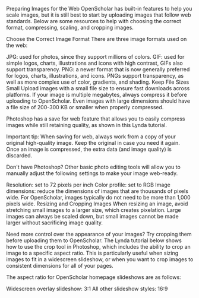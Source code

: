 Preparing Images for the Web
OpenScholar has built-in features to help you scale images, but it is still best to start by uploading images that follow web standards. Below are some resources to help with choosing the correct format, compressing, scaling, and cropping images.

Choose the Correct Image Format
There are three image formats used on the web:

JPG: used for photos, since they support millions of colors.
GIF: used for simple logos, charts, illustrations and icons with high contrast, GIFs also support transparency.
PNG: a newer format that is now generally preferred for logos, charts, illustrations, and icons. PNGs support transparency, as well as more complex use of color, gradients, and shading.
Keep File Sizes Small
Upload images with a small file size to ensure fast downloads across platforms. If your image is multiple megabytes, always compress it before uploading to OpenScholar. Even images with large dimensions should have a file size of 200-300 KB or smaller when properly compressed.

Photoshop has a save for web feature that allows you to easily compress images while still retaining quality, as shown in this Lynda tutorial.

Important tip: When saving for web, always work from a copy of your original high-quality image. Keep the original in case you need it again. Once an image is compressed, the extra data (and image quality) is discarded.

Don't have Photoshop? Other basic photo editing tools will allow you to manually adjust the following settings to make your image web-ready.

Resolution: set to 72 pixels per inch
Color profile: set to RGB
Image dimensions: reduce the dimensions of images that are thousands of pixels wide. For OpenScholar, images typically do not need to be more than 1,000 pixels wide.
Resizing and Cropping Images
When resizing an image, avoid stretching small images to a larger size, which creates pixelation. Large images can always be scaled down, but small images cannot be made larger without sacrificing image quality.

Need more control over the appearance of your images? Try cropping them before uploading them to OpenScholar. The Lynda tutorial below shows how to use the crop tool in Photoshop, which includes the ability to crop an image to a specific aspect ratio. This is particularly useful when sizing images to fit in a widescreen slideshow, or when you want to crop images to consistent dimensions for all of your pages. 

The aspect ratio for OpenScholar homepage slideshows are as follows:

Widescreen overlay slideshow: 3:1
All other slideshow styles: 16:9
